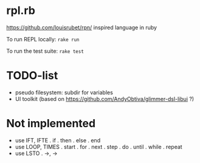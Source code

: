 # rpl.rb

https://github.com/louisrubet/rpn/ inspired language in ruby

To run REPL locally: `rake run`

To run the test suite: `rake test`

# TODO-list
  * pseudo filesystem: subdir for variables
  * UI toolkit (based on https://github.com/AndyObtiva/glimmer-dsl-libui ?)

# Not implemented
  * use IFT, IFTE
    . if
    . then
    . else
    . end
  * use LOOP, TIMES
    . start
    . for
    . next
    . step
    . do
    . until
    . while
    . repeat
  * use LSTO
    . ->, →

